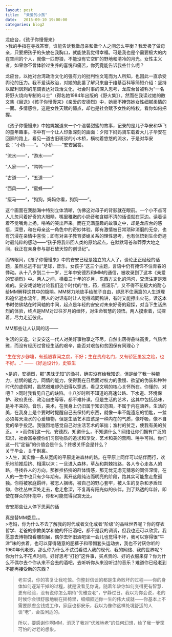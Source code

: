 ```yaml
---
layout: post
title:  "亲爱的小孩"
date:   2015-09-10 19:00:00
categories: blog2
---
```


<figcaption>
龙应台，《孩子你慢慢来》
</figcaption>
>我的手指在寻找答案，谁能告诉我做母亲和做个人之间怎么平衡？我爱极了做母亲，只要把孩子的头放在我胸口，就能使我觉得幸福。可是我也是个需要极大的内在空间的个人，就像一匹野狼，不能没有它空旷的野地和清冷的月光。女性主义者，如果你不曾体验过生养的喜悦和痛苦，你究竟能告诉我些什么呢？

龙应台，以她对台湾政治文化的强有力的批判性文笔而为人所知，也因此一直承受舆论的压力。我不爱读政治，对她的此番了解只来自于维基百科等简短介绍：坚持以犀利讽刺的笔调表达对政治文化，社会时事的深入思考，龙应台曾被称为“一名将野火烧向专制的斗士”（得名她1984年出版的《野火集》）。然而在我读过她的散文集《目送》《孩子你慢慢来》《亲爱的安德烈》中，她毫不掩饰她女性细腻柔情的一面。多情感性，这是女性天赋的弱点，却也是社会赋予女性的特权，看你如何把握。

《孩子你慢慢来》中她娓娓道来一个个温馨甜蜜的故事，记录的是儿子华安和华飞的童年趣事。书中有一个让人印象深刻的画面：夕阳下妈妈骑车载着大儿子华安在回家的路上，看见一道古旧斑驳的小木桥，横枕着悠悠的流水，于是对华安说：“小桥——”。
“小桥——”安安回答。

“流水——”，“游水——”

“人家——”，“鸭鸭——”

“古道——”，“五道——”

“西风——”，“蜜蜂——”

“瘦马——”，“狗狗，妈妈你看，狗狗——”。

这个画面在我脑海中特别立体清晰，仿佛这对母子的背影就在眼前。一个小不点可人儿忽闪着好奇的大眼睛，嘴里稚嫩的小奶音和含糊不清的话语就在耳边。读着读着不觉嘴角上扬，咯咯的笑出声来。而在充满童趣的故事之中，却是龙应台的感悟，深思，和在母亲这一角色中的奇妙体验。即有激情被日常琐碎消磨的无奈，也有沉浸在亲情中喜悦；即有对亲子教育婆媳关系的理性思考，也有体悟到生命奇迹时最纯粹的感动——“孩子将我带回人类的原始起点，在默默穹苍和莽莽大地之间，我正在亲身参与那石破天惊的创世纪”。

而转眼间，《孩子你慢慢来》中的安安已经是独立的大人了，谈论正正经经的话题，虽然总逃不出“足球，音乐，女孩子”这三个主题，言语中仍有掩饰不住青春的悸动。从十八岁到二十一岁，三年中安德烈和MM的通信，被收录到了这本《亲爱的安德烈》中。两人之间，横着三十年的岁月，东西方文化的鸿沟，交流注定是艰难的。安安戏谑地讨论我们这个时代的“性，药，摇滚乐”，又不得不花极大的耐心给MM解释这其中的隐喻。MM努力地放手给孩子自由，却忍不住满篇的人生道理和追忆逝水流年。两人的对话有时让人觉得鸡同鸭讲，有时又能擦出火花。读这本书时仿佛站在时间轴的中间，起点是年轻的安安对未来好奇的窥探，对当下生活热烈的体验，终点是MM对过往岁月的缅怀，对生命智慧的领悟。两人摸索着，试探着，尽力走近彼此。

MM那些让人认同的话——

<figcaption>
生活的安逸，让安安这一代人对美好事物享之不尽，自然出落得品味高贵，气质优雅，而没有经历过曾经生活的艰辛，能否对艰苦和贫困保有同理心？ <p style="color:#d62615; padding: 0">“生在穷乡僻壤，有孤陋寡闻之虞，不好；生在贵府名门，又有骄狂愚妄之险，也不好。.." ——《好运设计》，史铁生</p>
</figcaption>
>是的，安德烈，那“愚昧无知”的渔村，确实没有给我知识，但是给了我一种能力，悲悯的能力，同情的能力，使得我在日后面对权力的傲慢、欲望的伪装和种种时代的虚假时，虽然艰难却仍旧得以穿透，看见文明的核心关怀所在。你懂的，对吧？
>同时我看见自己的缺陷。十八岁时所不知道的高速公路、下水道、环境保护、政府责任、政治自由等等，都不难补课。但是生活的艺术，这其中包括品味，是补不来的。音乐，美术，在我身上仍旧属于知识范围，不属于内在涵养。生活的美，在我身上是个要时时提醒自己去保持的东西，就像一串不能遗忘的钥匙，一盆必须每天浇水的心爱植物，但是生活艺术应该是一种内在的气质，像呼吸，像不自觉的举手投足。我强烈地感觉自己对生活艺术的笨拙；渔村的贫乏，使我有美的贫乏。
>
>而你们这一代，安德烈，知道什么，不知道什么？网络让你们拥有广泛的知识，社会富裕使你们习惯物质的追求和享受，艺术和美的熏陶、唾手可得。你们这一代“定锚”的价值会是什么？终极关怀会是什么？

<figcaption>
关于毕业，关于别离。
</figcaption>
>人生，其实像一条从宽阔的平原走进森林的路。在平原上同伴可以结伴而行，欢乐地前推后挤、相濡以沫；一旦进入森林，草丛和荆棘挡路，各人专心走各人的路，寻找各人的方向，那推推挤挤的群体情感，那无忧无虑无猜忌的同侪深情，在人的一生中也只有少年期有。离开这段纯洁而明亮的阶段，路其实可能愈走愈孤独。你将被家庭羁绊，被怎人捆绑，被自己的野心套牢，被人生的复杂和矛盾压抑，你往丛林深处走去，愈走愈深，不复再有阳光似的伙伴。到了熟透的年龄，即使在群众的怀抱中，你都可能觉得寂寞无比。


安安那些让人停下思索的话

<figcaption>
真是替MM委屈。。
</figcaption>
>老妈，你为什么不去了解我的时代或者文化或者“阶级”的品味世界呢？你的穿衣哲学、老爸的宗教美学和他的怀旧酒吧，都不是我的调调，但我也还可以欣赏。我愿意去博物馆看雕刻展，偶尔去怀旧酒吧坐一会儿也觉得不坏，我可以穿得很“牛津”味的衣着，也可以穿得随意的肥裤子和带帽套头运动衣，我也不讨厌你听的1960年代老歌。那么你为什么不试试看进入我的现代、我的网络、我的世界呢？你为什么不花点时间，好好思考“打扮”这件事，买点贵的、好的衣服来穿？你为什么不偶尔去个你从来不会去的酒吧，去听听你从来没听过的音乐？难道你已经老到不能再接受新的东西？

>老实说，你的答复让我吃惊。你整封信谈的都是生命败坏的过程——你的身体如何逐渐干掉的过程，就是没看见你说，随着年龄你如何变得更有智慧、更有经验，没有说你怎么期待“优雅变老”，宁静过日。我以为你会说，老的时候你会很舒服地躺在摇椅里，细细叙述你一生的伟大成就——你基本上不需要顾虑金钱或工作，家庭也都安乐，我以为像你这样处境舒适的人谈“老”，会蛮闲适的。
>
>所以，要感谢你啊MM，消灭了我对“优雅地老”的任何幻想，给了我一箩筐可怕的对老的想象。

